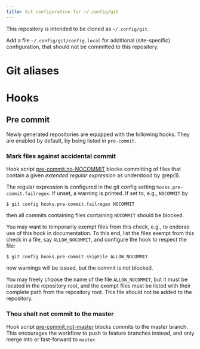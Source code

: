 ```yaml
---
title: Git configuration for ~/.config/git
---
```


This repository is intended to be cloned as `~/.config/git`.

Add a file `~/.config/git/config.local` for additional (site-specific)
configuration, that should not be committed to this repository.


Git aliases
===========

Hooks
=====

Pre commit
----------

Newly generated repositories are equipped with the following hooks.
They are enabled by default, by being listed in `pre-commit`.


### Mark files against accidental commit

Hook script [pre-commit.no-NOCOMMIT][1] blocks committing of files
that contain a given *extended regular expression* as understood by
grep(1).

The regular expression is configured in the git config setting
`hooks.pre-commit.failregex`.  If unset, a warning is printed.  If set
to, e.g., `NOCOMMIT` by

    $ git config hooks.pre-commit.failregex NOCOMMIT

then all commits containing files containing `NOCOMMIT` should be
blocked.

You may want to temporarily exempt files from this check, e.g., to
endorse use of this hook in documentation.  To this end, list the
files exempt from this check in a file, say `ALLOW_NOCOMMIT`, and
configure the hook to respect the file:

    $ git config hooks.pre-commit.skipFile ALLOW_NOCOMMIT

now warnings will be issued, but the commit is not blocked.

You may freely choose the name of the file `ALLOW_NOCOMMIT`, but it
must be located in the repository root, and the exempt files must be
listed with their complete path from the repository root.  This file
should not be added to the repository.


### Thou shalt not commit to the master

Hook script [pre-commit.not-master][2] blocks commits to the master
branch.  This encourages the workflow to push to feature branches
instead, and only merge into or fast-forward to `master`.



[1]:  ./templates/hooks/pre-commit.no-NOCOMMIT
[2]: ./templates/hooks/pre-commit.not-master
